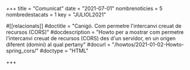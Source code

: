 +++
title             = "Comunicat"
date	 	  	  = "2021-07-01"
nombrenoticies    = 5
nombredestacats   = 1
key 		  	  = "JULIOL2021"

#[[relacionats]]
#doctitle          = "Canigó. Com permetre l'intercanvi creuat de recursos (CORS)"
#docdescription    = "Howto per a mostrar com permetre l'intercanvi creuat de recursos (CORS) des d'un servidor, en un origen diferent (domini) al qual pertany"
#docurl            = "/howtos/2021-01-02-Howto-spring_cors/"
#doctype           = "HTML"

+++
